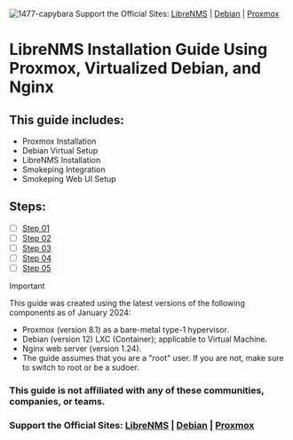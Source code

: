 

<span style="display: inline-block; vertical-align: middle;">![1477-capybara](https://github.com/hispanicdevian/libreNMS-Guide/assets/135581442/4296fa98-e024-4ed7-9d23-8f414f94b5c0) Support the Official Sites: [LibreNMS](https://www.librenms.org/) | [Debian](https://www.debian.org/) | [Proxmox](https://www.proxmox.com/en/)</span>

# LibreNMS Installation Guide Using Proxmox, Virtualized Debian, and Nginx

## This guide includes:
- Proxmox Installation
- Debian Virtual Setup
- LibreNMS Installation
- Smokeping Integration
- Smokeping Web UI Setup

## Steps:
- [ ] [Step 01](Step_01.md)
- [ ] [Step 02](Step_02.md)
- [ ] [Step 03](Step_03.md)
- [ ] [Step 04](Step_04.md)
- [ ] [Step 05](Step_05.md)

> [!IMPORTANT]
> This guide was created using the latest versions of the following components as of January 2024:
> - Proxmox (version 8.1) as a bare-metal type-1 hypervisor.
> - Debian (version 12) LXC (Container); applicable to Virtual Machine.
> - Nginx web server (version 1.24).
> - The guide assumes that you are a "root" user. If you are not, make sure to switch to root or be a sudoer.

### This guide is not affiliated with any of these communities, companies, or teams.
### Support the Official Sites: [LibreNMS](https://www.librenms.org/) | [Debian](https://www.debian.org/) | [Proxmox](https://www.proxmox.com/en/)
